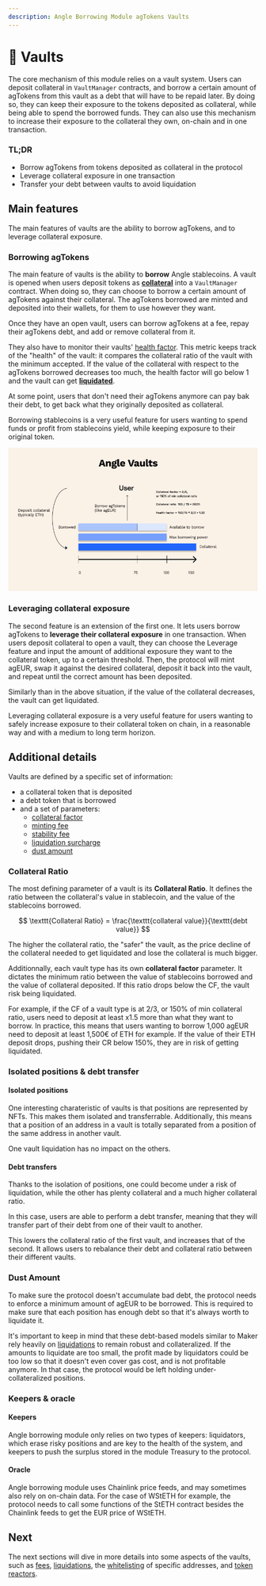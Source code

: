 ```yaml
---
description: Angle Borrowing Module agTokens Vaults
---
```


# 🏦 Vaults

The core mechanism of this module relies on a vault system. Users can deposit collateral in `VaultManager` contracts, and borrow a certain amount of agTokens from this vault as a debt that will have to be repaid later. By doing so, they can keep their exposure to the tokens deposited as collateral, while being able to spend the borrowed funds. They can also use this mechanism to increase their exposure to the collateral they own, on-chain and in one transaction.

### TL;DR

* Borrow agTokens from tokens deposited as collateral in the protocol
* Leverage collateral exposure in one transaction
* Transfer your debt between vaults to avoid liquidation

## Main features

The main features of vaults are the ability to borrow agTokens, and to leverage collateral exposure.

### Borrowing agTokens

The main feature of vaults is the ability to **borrow** Angle stablecoins. A vault is opened when users deposit tokens as [**collateral**](../glossary.md) into a `VaultManager` contract. When doing so, they can choose to borrow a certain amount of agTokens against their collateral. The agTokens borrowed are minted and deposited into their wallets, for them to use however they want.

Once they have an open vault, users can borrow agTokens at a fee, repay their agTokens debt, and add or remove collateral from it.

They also have to monitor their vaults' [health factor](../glossary.md). This metric keeps track of the "health" of the vault: it compares the collateral ratio of the vault with the minimum accepted. If the value of the collateral with respect to the agTokens borrowed decreases too much, the health factor will go below 1 and the vault can get [**liquidated**](/new-module/vaults/liquidations.md).

At some point, users that don't need their agTokens anymore can pay bak their debt, to get back what they originally deposited as collateral.

Borrowing stablecoins is a very useful feature for users wanting to spend funds or profit from stablecoins yield, while keeping exposure to their original token.

![Angle Vaults](../../.gitbook/assets/Vault.png)

### Leveraging collateral exposure

The second feature is an extension of the first one. It lets users borrow agTokens to **leverage their collateral exposure** in one transaction. When users deposit collateral to open a vault, they can choose the Leverage feature and input the amount of additional exposure they want to the collateral token, up to a certain threshold. Then, the protocol will mint agEUR, swap it against the desired collateral, deposit it back into the vault, and repeat until the correct amount has been deposited.

Similarly than in the above situation, if the value of the collateral decreases, the vault can get liquidated.

Leveraging collateral exposure is a very useful feature for users wanting to safely increase exposure to their collateral token on chain, in a reasonable way and with a medium to long term horizon.

## Additional details

Vaults are defined by a specific set of information:

* a collateral token that is deposited
* a debt token that is borrowed
* and a set of parameters:
  * [collateral factor](../../glossary.md)
  * [minting fee](../fees.md#minting-fee)
  * [stability fee](../fees.md#stability-fee)
  * [liquidation surcharge](../fees.md#liquidation-surcharge)
  * [dust amount](./#dust-amount)

### Collateral Ratio

The most defining parameter of a vault is its **Collateral Ratio**. It defines the ratio between the collateral's value in stablecoin, and the value of the stablecoins borrowed.

$$
\texttt{Collateral Ratio} = \frac{\texttt{collateral value}}{\texttt{debt value}}
$$

The higher the collateral ratio, the "safer" the vault, as the price decline of the collateral needed to get liquidated and lose the collateral is much bigger.

Additionnally, each vault type has its own **collateral factor** parameter. It dictates the minimum ratio between the value of stablecoins borrowed and the value of collateral deposited. If this ratio drops below the CF, the vault risk being liquidated.

For example, if the CF of a vault type is at 2/3, or 150% of min collateral ratio, users need to deposit at least x1.5 more than what they want to borrow. In practice, this means that users wanting to borrow 1,000 agEUR need to deposit at least 1,500€ of ETH for example. If the value of their ETH deposit drops, pushing their CR below 150%, they are in risk of getting liquidated.

### Isolated positions & debt transfer

#### Isolated positions

One interesting charateristic of vaults is that positions are represented by NFTs. This makes them isolated and transferrable. Additionally, this means that a position of an address in a vault is totally separated from a position of the same address in another vault.

One vault liquidation has no impact on the others.

#### Debt transfers

Thanks to the isolation of positions, one could become under a risk of liquidation, while the other has plenty collateral and a much higher collateral ratio.

In this case, users are able to perform a debt transfer, meaning that they will transfer part of their debt from one of their vault to another.

This lowers the collateral ratio of the first vault, and increases that of the second. It allows users to rebalance their debt and collateral ratio between their different vaults.

### Dust Amount

To make sure the protocol doesn't accumulate bad debt, the protocol needs to enforce a minimum amount of agEUR to be borrowed. This is required to make sure that each position has enough debt so that it's always worth to liquidate it.

It's important to keep in mind that these debt-based models similar to Maker rely heavily on [liquidations](/new-module/vaults/liquidations.md) to remain robust and collateralized. If the amounts to liquidate are too small, the profit made by liquidators could be too low so that it doesn't even cover gas cost, and is not profitable anymore. In that case, the protocol would be left holding under-collateralized positions.

### Keepers & oracle

#### Keepers

Angle borrowing module only relies on two types of keepers: liquidators, which erase risky positions and are key to the health of the system, and keepers to push the surplus stored in the module Treasury to the protocol. 

#### Oracle 

Angle borrowing module uses Chainlink price feeds, and may sometimes also rely on on-chain data. For the case of WStETH for example, the protocol needs to call some functions of the StETH contract besides the Chainlink feeds to get the EUR price of WStETH.

## Next

The next sections will dive in more details into some aspects of the vaults, such as [fees](/new-module/vaults/fees.md), [liquidations](/new-module/vaults/liquidations.md), the [whitelisting](/new-module/vaults/whitelisting-and-volatile-assets.md) of specific addresses, and [token reactors](/new-module/vaults/token-reactor.md). 




